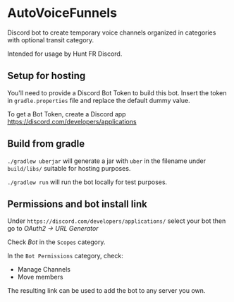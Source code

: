 # AutoVoiceFunnels

Discord bot to create temporary voice channels organized in categories with
optional transit category.

Intended for usage by Hunt FR Discord.

## Setup for hosting

You'll need to provide a Discord Bot Token to build this bot.
Insert the token in `gradle.properties` file and replace the default dummy value.

To get a Bot Token, create a Discord app https://discord.com/developers/applications

## Build from gradle

`./gradlew uberjar` will generate a jar with `uber` in the filename under `build/libs/` suitable for hosting purposes.

`./gradlew run` will run the bot locally for test purposes.

## Permissions and bot install link

Under `https://discord.com/developers/applications/` select your bot then go to
*OAuth2 -> URL Generator*

Check *Bot* in the `Scopes` category.

In the `Bot Permissions` category, check:
* Manage Channels
* Move members

The resulting link can be used to add the bot to any server you own.

